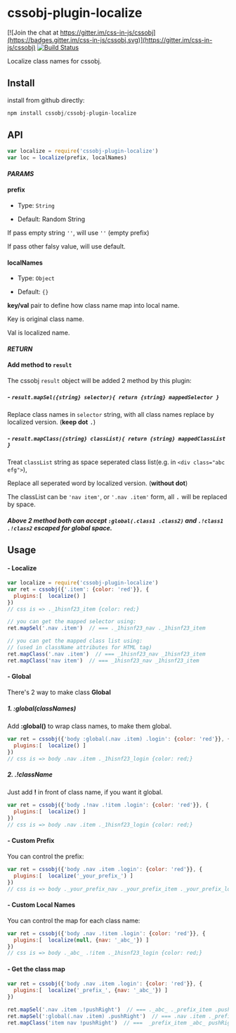 # cssobj-plugin-localize

[![Join the chat at https://gitter.im/css-in-js/cssobj](https://badges.gitter.im/css-in-js/cssobj.svg)](https://gitter.im/css-in-js/cssobj) [![Build Status](https://travis-ci.org/cssobj/cssobj-plugin-localize.svg?branch=master)](https://travis-ci.org/cssobj/cssobj-plugin-localize)

Localize class names for cssobj.

## Install

install from github directly:

``` javascript
npm install cssobj/cssobj-plugin-localize
```

## API

``` javascript
var localize = require('cssobj-plugin-localize')
var loc = localize(prefix, localNames)
```

#### *PARAMS*

#### prefix

- Type: `String`

- Default: Random String

If pass empty string `''`, will use `''` (empty prefix)

If pass other falsy value, will use default.

#### localNames

- Type: `Object`

- Default: `{}`

**key/val** pair to define how class name map into local name.

Key is original class name.

Val is localized name.

#### *RETURN*

#### Add method to `result`

The cssobj `result` object will be added 2 method by this plugin:

##### - `result.mapSel({string} selector){ return {string} mappedSelector }`

Replace class names in `selector` string, with all class names replace by localized version. (**keep dot** <kbd>.</kbd>)

##### - `result.mapClass({string} classList){ return {string} mappedClassList }`

Treat `classList` string as space seperated class list(e.g. in `<div class="abc efg">`),

Replace all seperated word by localized version. (**without dot**)

The classList can be `'nav item'`, or `'.nav .item'` form, all <kbd>.</kbd> will be replaced by space.

##### Above 2 method both can accept `:global(.class1 .class2)` and `.!class1 .!class2` escaped for global space.

## Usage

#### - Localize

``` javascript
var localize = require('cssobj-plugin-localize')
var ret = cssobj({'.item': {color: 'red'}}, {
  plugins:[  localize() ]
})
// css is => ._1hisnf23_item {color: red;}

// you can get the mapped selector using:
ret.mapSel('.nav .item')  // === ._1hisnf23_nav ._1hisnf23_item

// you can get the mapped class list using:
// (used in className attributes for HTML tag)
ret.mapClass('.nav .item')  // === _1hisnf23_nav _1hisnf23_item
ret.mapClass('nav item')  // === _1hisnf23_nav _1hisnf23_item

```

#### - Global

There's 2 way to make class **Global**

##### 1. :global(classNames)

Add **:global()** to wrap class names, to make them global.

``` javascript
var ret = cssobj({'body :global(.nav .item) .login': {color: 'red'}}, {
  plugins:[  localize() ]
})
// css is => body .nav .item ._1hisnf23_login {color: red;}
```

##### 2. .!className

Just add **!** in front of class name, if you want it global.

``` javascript
var ret = cssobj({'body .!nav .!item .login': {color: 'red'}}, {
  plugins:[  localize() ]
})
// css is => body .nav .item ._1hisnf23_login {color: red;}
```

#### - Custom Prefix

You can control the prefix:

``` javascript
var ret = cssobj({'body .nav .item .login': {color: 'red'}}, {
  plugins:[  localize('_your_prefix_') ]
})
// css is => body ._your_prefix_nav ._your_prefix_item ._your_prefix_login {color: red;}
```


#### - Custom Local Names

You can control the map for each class name:

``` javascript
var ret = cssobj({'body .nav .!item .login': {color: 'red'}}, {
  plugins:[  localize(null, {nav: '_abc_'}) ]
})
// css is => body ._abc_ .!item ._1hisnf23_login {color: red;}
```

#### - Get the class map

``` javascript
var ret = cssobj({'body .nav .item .login': {color: 'red'}}, {
  plugins:[  localize('_prefix_', {nav: '_abc_'}) ]
})

ret.mapSel('.nav .item .!pushRight')  // === ._abc_ ._prefix_item .pushRight
ret.mapSel(':global(.nav .item) .pushRight')  // === .nav .item ._prefix_pushRight
ret.mapClass('item nav !pushRight')  // ===  _prefix_item _abc_ pushRight
```

